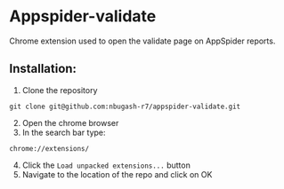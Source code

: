 # Appspider-validate
Chrome extension used to open the validate page on AppSpider reports.

## Installation:
1. Clone the repository
  ```
  git clone git@github.com:nbugash-r7/appspider-validate.git
  ```
  
2. Open the chrome browser
3. In the search bar type:
  ```
  chrome://extensions/
  ```
  
4. Click the `Load unpacked extensions...` button
5. Navigate to the location of the repo and click on OK
